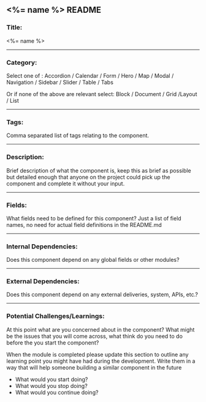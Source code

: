 ## <%= name %> README

### Title:

<%= name %>

---

### Category: 

Select one of :
Accordion / Calendar / Form / Hero / Map / Modal / Navigation / Sidebar / Slider / Table / Tabs

Or if none of the above are relevant select: 
Block / Document / Grid /Layout / List

---

### Tags: 

Comma separated list of tags relating to the component. 

---

### Description: 

Brief description of what the component is, keep this as brief as possible but detailed enough that anyone on the project could pick up the component and complete it without your input. 

---

### Fields: 

What fields need to be defined for this component? Just a list of field names, no need for actual field definitions in the README.md

---

### Internal Dependencies: 

Does this component depend on any global fields or other modules? 

---

### External Dependencies:

Does this component depend on any external deliveries, system, APIs, etc.?

---

### Potential Challenges/Learnings:

At this point what are you concerned about in the component? What might be the issues that you will come across, what think do you need to do before the you start the component?

When the module is completed please update this section to outline any learning point you might have had during the development. Write them in a way that will help someone building a similar component in the future 

* What would you start doing?
* What would you stop doing?
* What would you continue doing?
